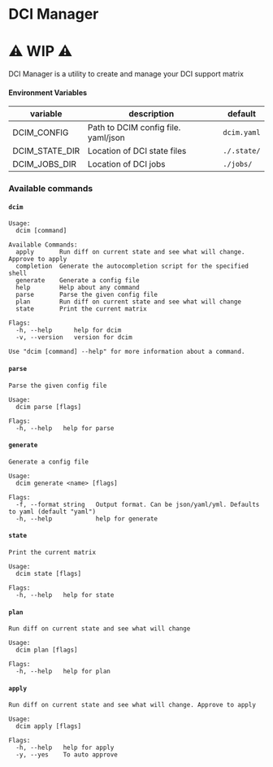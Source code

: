 # DCI Manager

# ⚠ WIP ⚠

DCI Manager is a utility to create and manage your DCI support matrix


#### Environment Variables

| **variable**   | **description**                     | **default**   |
|----------------|-------------------------------------|---------------|
| DCIM_CONFIG    | Path to DCIM config file. yaml/json | `dcim.yaml`   |
| DCIM_STATE_DIR | Location of DCI state files         | `./.state/`   |
| DCIM_JOBS_DIR  | Location of DCI jobs                | `./jobs/`     |

### Available commands

#### `dcim`
```
Usage:
  dcim [command]

Available Commands:
  apply       Run diff on current state and see what will change. Approve to apply
  completion  Generate the autocompletion script for the specified shell
  generate    Generate a config file
  help        Help about any command
  parse       Parse the given config file
  plan        Run diff on current state and see what will change
  state       Print the current matrix

Flags:
  -h, --help      help for dcim
  -v, --version   version for dcim

Use "dcim [command] --help" for more information about a command.
```

#### `parse`
```
Parse the given config file

Usage:
  dcim parse [flags]

Flags:
  -h, --help   help for parse

```

#### `generate`
```
Generate a config file

Usage:
  dcim generate <name> [flags]

Flags:
  -f, --format string   Output format. Can be json/yaml/yml. Defaults to yaml (default "yaml")
  -h, --help            help for generate

```

#### `state`
```
Print the current matrix

Usage:
  dcim state [flags]

Flags:
  -h, --help   help for state

```

#### `plan`
```
Run diff on current state and see what will change

Usage:
  dcim plan [flags]

Flags:
  -h, --help   help for plan
```

#### `apply`
```
Run diff on current state and see what will change. Approve to apply

Usage:
  dcim apply [flags]

Flags:
  -h, --help   help for apply
  -y, --yes    To auto approve
```

